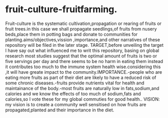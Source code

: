 # fruit-culture-fruitfarming.
Fruit-culture is the systematic cultivation,propagation or rearing of fruits or fruit trees.in this case we shall propagate seedlings,of fruits from nusery beds,place them in potting bags and donate to communities for planting.aims/objectives,vission ,importance,and other narratives of these repository will be filed in the later stage.
TARGET,before unveiling the target I have say out what influenced me to writ this repository, basing on global research most studies suggest that the optimal amount of fruits is two or five servings per day and there seems to be no harm in eating them instead it contributes too much to the immune system health wise.considering this ,it will have greate impact to the community.IMPORTANCE.-people who are eating more fruits as part of their diet are likely to have a reduced risk of some chronic diseases.-fruits provide nutrients vital for health and maintainance of the body.-most fruits are naturally low in fats,sodium,and calories and we know the effects of too much of sodium,fats and calories,so I vote these for my global commuties for good health..
VISION: my vision is to create a community well sensitised on how fruits are propagated,planted and their importance in the diet.
